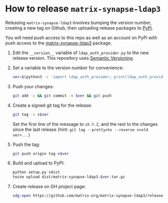 # How to release `matrix-synapse-ldap3`

Releasing `matrix-synapse-ldap3` involves bumping the version number, creating
a new tag on Github, then uploading release packages to
[PyPi](https://pypi.org).

You will need push access to this repo as well as an account on PyPi with push
access to the
[matrix-synapse-ldap3](https://pypi.org/project/matrix-synapse-ldap3/) package.

1. Edit the `__version__` variable of `ldap_auth_provider.py` to the new release
version. This repository uses [Semantic Versioning](https://semver.org/).

1. Set a variable to the version number for convenience:
   ```sh
   ver=$(python3 -c 'import ldap_auth_provider; print(ldap_auth_provider.__version__)')
   ```

1. Push your changes:
   ```sh
   git add -u && git commit -m $ver && git push
   ```

1. Create a signed git tag for the release:
   ```sh
   git tag -s v$ver
   ```

   Set the first line of the message to `vX.Y.Z`, and the rest to the changes since the last release (hint: `git log --pretty=%s --reverse v<old ver>...`)

1. Push the tag:
   ```sh
   git push origin tag v$ver
   ```

1. Build and upload to PyPI:
   ```sh
   python setup.py sdist
   twine upload dist/matrix-synapse-ldap3-$ver.tar.gz
   ```

1. Create release on GH project page:
   ```sh
   xdg-open https://github.com/matrix-org/matrix-synapse-ldap3/releases/edit/v$ver
   ```
